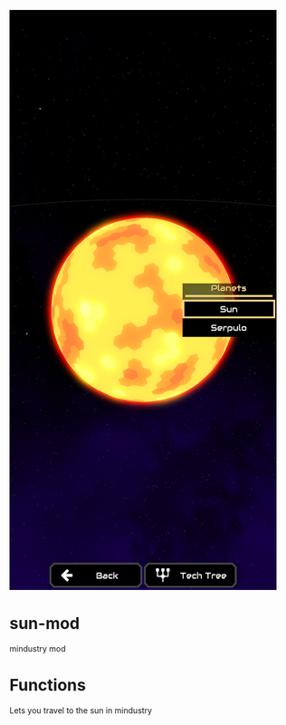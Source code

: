 ![Logo](logo/Screenshot_20210513-190818.jpg)
# sun-mod
mindustry mod
# Functions
Lets you travel to the sun in mindustry
